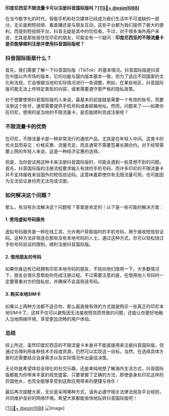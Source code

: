 **印度尼西亚不限流量卡可以注册抖音国际版吗？[[TG💪+ @esim1088](https://t.me/s/esim1088)]**

在当今数字化的时代，智能手机和社交媒体已经成为我们生活中不可或缺的一部分。无论是刷短视频、看直播还是与朋友互动，这些平台都为我们提供了极大的便利。而提到短视频平台，抖音无疑是其中的佼佼者。不过，对于很多海外用户来说，尤其是那些居住在印尼的朋友，可能会有一个疑问：**印度尼西亚的不限流量卡是否能够顺利注册并使用抖音国际版呢？**

### 抖音国际版是什么？

首先，我们需要了解一下抖音国际版（TikTok）的基本情况。抖音国际版是抖音在中国以外市场的版本，它的功能与国内版本基本一致，但为了适应不同国家的文化和法规，它会根据当地的实际情况进行一些调整。例如，在某些地区，抖音国际版可能无法上传特定类型的内容，或者需要遵守更严格的隐私政策。

对于想要使用抖音国际版的人来说，最基本的前提就是需要一个有效的账号。而要注册这个账号，通常需要提供手机号码或者邮箱地址。然而，问题来了——如果你在印尼，使用的是当地的不限流量卡，是否能顺利完成注册呢？

### 不限流量卡的优势

在印尼，不限流量卡是一种非常流行的通信产品，尤其是在年轻人中间。这类卡的优点显而易见：价格实惠、流量充足，而且通常不需要签署长期合约。对于经常需要上网的年轻人来说，这是一种经济实惠的选择。

但是，当你尝试用这种卡来注册抖音国际版时，可能会遇到一些意想不到的问题。首先，抖音国际版的注册流程要求输入有效的手机号码，而许多印尼的不限流量卡并不支持接收来自国外的短信验证码。这意味着即使你有无限流量可用，也可能因为无法验证身份而无法完成注册。

### 如何解决这个问题？

那么，有没有办法解决这个问题呢？答案是肯定的！以下是一些可能的解决方案：

#### 1. 使用虚拟号码服务

虚拟号码服务是一种在线工具，允许用户获取临时的手机号码，用于接收短信验证码。这种方法非常适合那些没有本地号码的人士。通过这种方式，你可以轻松绕过手机号码验证的限制，顺利注册抖音国际版。

#### 2. 借用朋友的号码

如果你身边有已经拥有印尼本地号码的朋友，不妨向他们借用一下。大多数情况下，朋友会很乐意帮助你完成注册过程。不过需要注意的是，在借用他人号码时一定要尊重对方的隐私权，并确保不会滥用该号码。

#### 3. 购买本地SIM卡

如果以上两种方法都不适合你，那么最直接有效的方式就是购买一张真正的印尼本地SIM卡了。这样不仅可以避免因无法接收短信而导致的问题，还能让你更好地融入当地网络环境，享受更加流畅的用户体验。

### 总结

综上所述，虽然印度尼西亚的不限流量卡本身并不能直接用来注册抖音国际版，但通过合理利用各种技术手段或资源，仍然可以实现这一目标。当然，在选择具体方案时还需要结合自身需求以及实际情况作出最佳决策。

无论你是希望体验全球化的社交乐趣，还是单纯地想了解海外生活方式，抖音国际版都能为你带来丰富的视觉盛宴。只要掌握了正确的方法，即使是身处印尼这样的异国他乡，也完全能够享受到这款应用带来的便捷与快乐！

最后再次提醒大家，无论是采用哪种方式，请务必遵守相关法律法规及平台规则，共同维护良好的网络环境。希望大家都能愉快地玩转抖音国际版吧！

[[TG💪+ @esim1088](https://t.me/s/esim1088) ![Image](https://i.postimg.cc/4NQfJmqS/Snipaste-2025-05-13-00-14-12.png)]